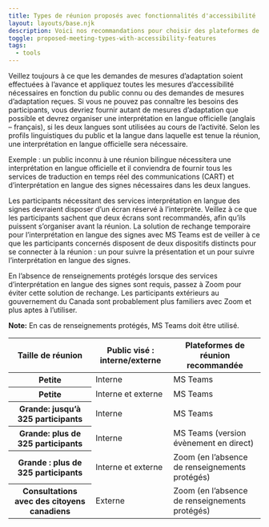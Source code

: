 ```yaml
---
title: Types de réunion proposés avec fonctionnalités d'accessibilité
layout: layouts/base.njk
description: Voici nos recommandations pour choisir des plateformes de réunion virtuelles en fonction du type de réunion ou d'événement, du nombre de personnes et du contenu partagé.
toggle: proposed-meeting-types-with-accessibility-features
tags:
  - tools
---
```


<p class="mrgn-tp-md">Veillez toujours &agrave; ce que les demandes de mesures
    d&rsquo;adaptation soient effectu&eacute;es &agrave; l&rsquo;avance et appliquez toutes
    les mesures d&rsquo;accessibilit&eacute; n&eacute;cessaires en fonction du public
    connu ou des demandes de mesures d&rsquo;adaptation re&ccedil;ues. Si vous ne pouvez pas connaître les besoins des participants, vous devriez fournir autant de mesures d&rsquo;adaptation que possible et devrez organiser une interpr&eacute;tation en langue officielle (anglais &ndash; fran&ccedil;ais), si les deux langues sont utilis&eacute;es au cours de l&rsquo;activit&eacute;.
    Selon les profils linguistiques du public et la langue dans laquelle est tenue la r&eacute;union, une interpr&eacute;tation en langue officielle sera n&eacute;cessaire.</p>

Exemple : un public inconnu à une réunion bilingue nécessitera une interprétation en langue officielle et il conviendra de fournir tous les services de traduction en temps réel des communications (CART) et d’interprétation en langue des signes nécessaires dans les deux langues.

Les participants nécessitant des services interprétation en langue des signes devraient disposer d’un écran réservé à l’interprète. Veillez à ce que les participants sachent que deux écrans sont recommandés, afin qu’ils puissent s’organiser avant la réunion. La solution de rechange temporaire pour l’interprétation en langue des signes avec MS Teams est de veiller à ce que les participants concernés disposent de deux dispositifs distincts pour se connecter à la réunion : un pour suivre la présentation et un pour suivre l’interprétation en langue des signes.

En l’absence de renseignements protégés lorsque des services d’interprétation en langue des signes sont requis, passez à Zoom pour éviter cette solution de rechange. Les participants extérieurs au gouvernement du Canada sont probablement plus familiers avec Zoom et plus aptes à l’utiliser.<p class="mrgn-bttm-md"><strong>Note:</strong> En cas de renseignements protégés, MS Teams doit être utilisé.</p>

<table class="table">
    <thead>
    <tr>
    <th scope="col">Taille de réunion</th>
    <th scope="col">Public visé : interne/externe</th>
    <th scope="col">Plateformes de réunion recommandée</th>
    </tr>
    </thead>
    <tbody>
        <tr>
            <th scope="row">Petite</th>
            <td>Interne</td>
            <td>MS Teams</td>
        </tr>
        <tr>
            <th scope="row">Petite</th>
            <td>Interne et externe</td>
            <td>MS Teams</td>
        </tr>
            <tr>
                <th scope="row">Grande: jusqu&rsquo;&agrave; 325 participants</th>
            <td>Interne</td>
            <td>MS Teams</td>
            </tr>
            <tr>
                <th scope="row">Grande: plus de 325 participants</th>
                <td>Interne</td>
                <td>MS Teams (version évènement en direct)</td>
            </tr>
            <tr>
                <th scope="row">Grande : plus de 325 participants </th>
                <td>Interne et externe</td>
                <td>Zoom (en l&rsquo;absence de renseignements protégés)</td>
            </tr>
            <tr>
                <th scope="row">Consultations avec des citoyens canadiens</th>
                <td>Externe</td>
                <td>Zoom (en l&rsquo;absence de renseignements protégés)</td>
            </tr>
    </tbody>
</table>
